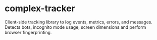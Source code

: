 # complex-tracker
Client-side tracking library to log events, metrics, errors, and messages. Detects bots, incognito mode usage, screen dimensions and perform browser fingerprinting.
